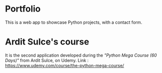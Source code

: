 # Portfolio
This is a web app to showcase Python projects, with a contact form.

# Ardit Sulce's course
It is the second application developed during the *"Python Mega Course (60 Days)"* from Ardit Sulce, on Udemy.
Link : https://www.udemy.com/course/the-python-mega-course/
